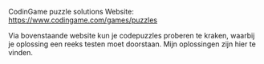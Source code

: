 CodinGame puzzle solutions
Website: https://www.codingame.com/games/puzzles

Via bovenstaande website kun je codepuzzles proberen te kraken, waarbij je oplossing een reeks testen moet doorstaan.
Mijn oplossingen zijn hier te vinden.

